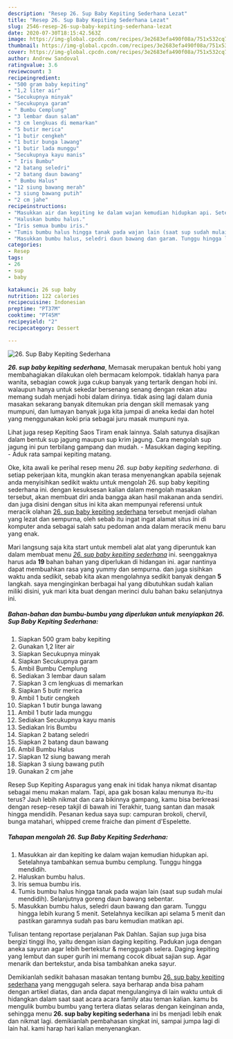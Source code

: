 ```yaml
---
description: "Resep 26. Sup Baby Kepiting Sederhana Lezat"
title: "Resep 26. Sup Baby Kepiting Sederhana Lezat"
slug: 2546-resep-26-sup-baby-kepiting-sederhana-lezat
date: 2020-07-30T18:15:42.563Z
image: https://img-global.cpcdn.com/recipes/3e2683efa490f08a/751x532cq70/26-sup-baby-kepiting-sederhana-foto-resep-utama.jpg
thumbnail: https://img-global.cpcdn.com/recipes/3e2683efa490f08a/751x532cq70/26-sup-baby-kepiting-sederhana-foto-resep-utama.jpg
cover: https://img-global.cpcdn.com/recipes/3e2683efa490f08a/751x532cq70/26-sup-baby-kepiting-sederhana-foto-resep-utama.jpg
author: Andrew Sandoval
ratingvalue: 3.6
reviewcount: 3
recipeingredient:
- "500 gram baby kepiting"
- "1,2 liter air"
- "Secukupnya minyak"
- "Secukupnya garam"
- " Bumbu Cemplung"
- "3 lembar daun salam"
- "3 cm lengkuas di memarkan"
- "5 butir merica"
- "1 butir cengkeh"
- "1 butir bunga lawang"
- "1 butir lada munggu"
- "Secukupnya kayu manis"
- " Iris Bumbu"
- "2 batang seledri"
- "2 batang daun bawang"
- " Bumbu Halus"
- "12 siung bawang merah"
- "3 siung bawang putih"
- "2 cm jahe"
recipeinstructions:
- "Masukkan air dan kepiting ke dalam wajan kemudian hidupkan api. Setelahnya tambahkan semua bumbu cemplung. Tunggu hingga mendidih."
- "Haluskan bumbu halus."
- "Iris semua bumbu iris."
- "Tumis bumbu halus hingga tanak pada wajan lain (saat sup sudah mulai mendidih). Selanjutnya goreng daun bawang sebentar."
- "Masukkan bumbu halus, seledri daun bawang dan garam. Tunggu hingga lebih kurang 5 menit. Setelahnya kecilkan api selama 5 menit dan pastikan garamnya sudah pas baru kemudian matikan api."
categories:
- Resep
tags:
- 26
- sup
- baby

katakunci: 26 sup baby 
nutrition: 122 calories
recipecuisine: Indonesian
preptime: "PT37M"
cooktime: "PT45M"
recipeyield: "2"
recipecategory: Dessert

---
```



![26. Sup Baby Kepiting Sederhana](https://img-global.cpcdn.com/recipes/3e2683efa490f08a/751x532cq70/26-sup-baby-kepiting-sederhana-foto-resep-utama.jpg)

<b><i>26. sup baby kepiting sederhana</i></b>, Memasak merupakan bentuk hobi yang membahagiakan dilakukan oleh bermacam kelompok. tidaklah hanya para wanita, sebagian cowok juga cukup banyak yang tertarik dengan hobi ini. walaupun hanya untuk sekedar bersenang senang dengan rekan atau memang sudah menjadi hobi dalam dirinya. tidak asing lagi dalam dunia masakan sekarang banyak ditemukan pria dengan skill memasak yang mumpuni, dan lumayan banyak juga kita jumpai di aneka kedai dan hotel yang menggunakan koki pria sebagai juru masak mumpuni nya.

Lihat juga resep Kepiting Saos Tiram enak lainnya. Salah satunya disajikan dalam bentuk sup jagung maupun sup krim jagung. Cara mengolah sup jagung ini pun terbilang gampang dan mudah. - Masukkan daging kepiting. - Aduk rata sampai kepiting matang.

Oke, kita awali ke perihal resep menu <i>26. sup baby kepiting sederhana</i>. di setiap pekerjaan kita, mungkin akan terasa menyenangkan apabila sejenak anda menyisihkan sedikit waktu untuk mengolah 26. sup baby kepiting sederhana ini. dengan kesuksesan kalian dalam mengolah masakan tersebut, akan membuat diri anda bangga akan hasil makanan anda sendiri. dan juga disini dengan situs ini kita akan mempunyai referensi untuk meracik olahan <u>26. sup baby kepiting sederhana</u> tersebut menjadi olahan yang lezat dan sempurna, oleh sebab itu ingat ingat alamat situs ini di komputer anda sebagai salah satu pedoman anda dalam meracik menu baru yang enak.


Mari langsung saja kita start untuk membeli alat alat yang diperuntuk kan dalam membuat menu <u><i>26. sup baby kepiting sederhana</i></u> ini. seenggaknya harus ada <b>19</b> bahan bahan yang diperlukan di hidangan ini. agar nantinya dapat membuahkan rasa yang yummy dan sempurna. dan juga sisihkan waktu anda sedikit, sebab kita akan mengolahnya sedikit banyak dengan <b>5</b> langkah. saya menginginkan berbagai hal yang dibutuhkan sudah kalian miliki disini, yuk mari kita buat dengan merinci dulu bahan baku selanjutnya ini.

<!--inarticleads1-->

##### Bahan-bahan dan bumbu-bumbu yang diperlukan untuk menyiapkan 26. Sup Baby Kepiting Sederhana:

1. Siapkan 500 gram baby kepiting
1. Gunakan 1,2 liter air
1. Siapkan Secukupnya minyak
1. Siapkan Secukupnya garam
1. Ambil  Bumbu Cemplung
1. Sediakan 3 lembar daun salam
1. Siapkan 3 cm lengkuas di memarkan
1. Siapkan 5 butir merica
1. Ambil 1 butir cengkeh
1. Siapkan 1 butir bunga lawang
1. Ambil 1 butir lada munggu
1. Sediakan Secukupnya kayu manis
1. Sediakan  Iris Bumbu
1. Siapkan 2 batang seledri
1. Siapkan 2 batang daun bawang
1. Ambil  Bumbu Halus
1. Siapkan 12 siung bawang merah
1. Siapkan 3 siung bawang putih
1. Gunakan 2 cm jahe


Resep Sup Kepiting Asparagus yang enak ini tidak hanya nikmat disantap sebagai menu makan malam. Tapi, apa gak bosan kalau menunya itu-itu terus? Jauh lebih nikmat dan cara bikinnya gampang, kamu bisa berkreasi dengan resep-resep takjil di bawah ini Terakhir, tuang santan dan masak hingga mendidih. Pesanan kedua saya sup: campuran brokoli, chervil, bunga matahari, whipped creme fraiche dan piment d&#39;Espelette. 

<!--inarticleads2-->

##### Tahapan mengolah 26. Sup Baby Kepiting Sederhana:

1. Masukkan air dan kepiting ke dalam wajan kemudian hidupkan api. Setelahnya tambahkan semua bumbu cemplung. Tunggu hingga mendidih.
1. Haluskan bumbu halus.
1. Iris semua bumbu iris.
1. Tumis bumbu halus hingga tanak pada wajan lain (saat sup sudah mulai mendidih). Selanjutnya goreng daun bawang sebentar.
1. Masukkan bumbu halus, seledri daun bawang dan garam. Tunggu hingga lebih kurang 5 menit. Setelahnya kecilkan api selama 5 menit dan pastikan garamnya sudah pas baru kemudian matikan api.


Tulisan tentang reportase perjalanan Pak Dahlan. Sajian sup juga bisa bergizi tinggi lho, yaitu dengan isian daging kepiting. Padukan juga dengan aneka sayuran agar lebih bertekstur &amp; menggugah selera. Daging kepiting yang lembut dan super gurih ini memang cocok dibuat sajian sup. Agar menarik dan bertekstur, anda bisa tambahkan aneka sayur. 

Demikianlah sedikit bahasan masakan tentang bumbu <u>26. sup baby kepiting sederhana</u> yang menggugah selera. saya berharap anda bisa paham dengan artikel diatas, dan anda dapat mengulanginya di lain waktu untuk di hidangkan dalam saat saat acara acara family atau teman kalian. kamu bs mengulik bumbu bumbu yang tertera diatas selaras dengan keinginan anda, sehingga menu <b>26. sup baby kepiting sederhana</b> ini bs menjadi lebih enak dan nikmat lagi. demikianlah pembahasan singkat ini, sampai jumpa lagi di lain hal. kami harap hari kalian menyenangkan.
